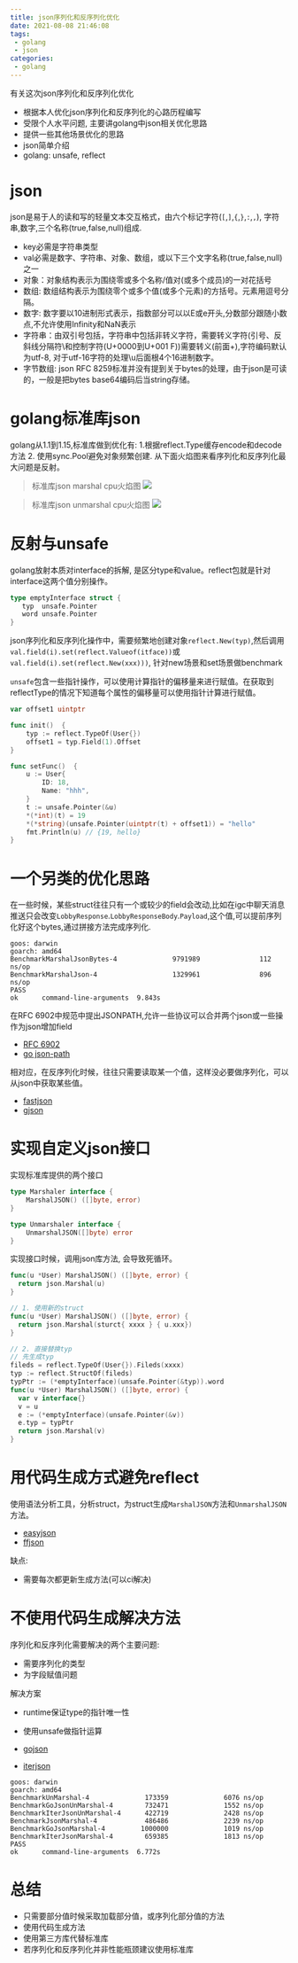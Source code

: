 ```yaml
---
title: json序列化和反序列化优化
date: 2021-08-08 21:46:08
tags:
 - golang
 - json
categories:
 - golang
---
```

<meta name="referrer" content="no-referrer" />
  
  有关这次json序列化和反序列化优化
  - 根据本人优化json序列化和反序列化的心路历程编写
  - 受限个人水平问题, 主要讲golang中json相关优化思路
  - 提供一些其他场景优化的思路
  - json简单介绍
  - golang: unsafe, reflect

# json

  json是易于人的读和写的轻量文本交互格式，由六个标记字符(`[`,`]`,`{`,`}`,`:`,`,`), 字符串,数字,三个名称(true,false,null)组成.

 - key必需是字符串类型
 - val必需是数字、字符串、对象、数组，或以下三个文字名称(true,false,null)之一
 - 对象：对象结构表示为围绕零或多个名称/值对(或多个成员)的一对花括号
 - 数组: 数组结构表示为围绕零个或多个值(或多个元素)的方括号。元素用逗号分隔。
 - 数字: 数字要以10进制形式表示，指数部分可以以E或e开头,分数部分跟随小数点,不允许使用Infinity和NaN表示
 - 字符串：由双引号包括，字符串中包括非转义字符，需要转义字符(引号、反斜线分隔符\和控制字符(U+0000到U+001 F))需要转义(前面+\),字符编码默认为utf-8, 对于utf-16字符的处理\u后面根4个16进制数字。
 - 字节数组: json RFC 8259标准并没有提到关于bytes的处理，由于json是可读的，一般是把bytes base64编码后当string存储。

# golang标准库json

  golang从1.1到1.15,标准库做到优化有: 1.根据reflect.Type缓存encode和decode方法 2. 使用sync.Pool避免对象频繁创建. 从下面火焰图来看序列化和反序列化最大问题是反射。

 > 标准库json marshal cpu火焰图
 ![](json/json_marshal.jpg)

 > 标准库json unmarshal cpu火焰图
 ![](json/json_unmarshal.jpg)

# 反射与unsafe

  golang放射本质对interface的拆解, 是区分type和value。reflect包就是针对interface这两个值分别操作。
 ```go
 type emptyInterface struct {
 	typ  unsafe.Pointer
 	word unsafe.Pointer
 }
 ```

json序列化和反序列化操作中，需要频繁地创建对象`reflect.New(typ)`,然后调用`val.field(i).set(reflect.Valueof(itface))`或`val.field(i).set(reflect.New(xxx)))`, 针对new场景和set场景做benchmark

`unsafe`包含一些指针操作，可以使用计算指针的偏移量来进行赋值。在获取到reflectType的情况下知道每个属性的偏移量可以使用指针计算进行赋值。

```go
var offset1 uintptr

func init()  {
	typ := reflect.TypeOf(User{})
	offset1 = typ.Field(1).Offset
}

func setFunc()  {
	u := User{
		ID: 18,
		Name: "hhh",
	}
	t := unsafe.Pointer(&u)
	*(*int)(t) = 19
	*(*string)(unsafe.Pointer(uintptr(t) + offset1)) = "hello"
	fmt.Println(u) // {19, hello}
}
```

# 一个另类的优化思路

 在一些时候，某些struct往往只有一个或较少的field会改动,比如在igc中聊天消息推送只会改变`LobbyResponse`.`LobbyResponseBody`.`Payload`,这个值,可以提前序列化好这个bytes,通过拼接方法完成序列化.
 
```
goos: darwin
goarch: amd64
BenchmarkMarshalJsonBytes-4              9791989               112 ns/op
BenchmarkMarshalJson-4                   1329961               896 ns/op
PASS
ok      command-line-arguments  9.843s
```

 在RFC 6902中规范中提出JSONPATH,允许一些协议可以合并两个json或一些操作为json增加field
 
 - [RFC 6902](https://tools.ietf.org/html/rfc6902)
 - [go json-path](https://github.com/evanphx/json-patch)
 
 相对应，在反序列化时候，往往只需要读取某一个值，这样没必要做序列化，可以从json中获取某些值。
 
 - [fastjson](https://github.com/valyala/fastjson)
 - [gjson](https://github.com/tidwall/gjson)

# 实现自定义json接口

  实现标准库提供的两个接口
```go
type Marshaler interface {
	MarshalJSON() ([]byte, error)
}

type Unmarshaler interface {
	UnmarshalJSON([]byte) error
}
```

实现接口时候，调用json库方法, 会导致死循环。
```go
func(u *User) MarshalJSON() ([]byte, error) {
  return json.Marshal(u)
}

// 1. 使用新的struct
func(u *User) MarshalJSON() ([]byte, error) {
  return json.Marshal(sturct{ xxxx } { u.xxx})
}

// 2. 直接替换typ
// 先生成typ
fileds = reflect.TypeOf(User{}).Fileds(xxxx)
typ := reflect.StructOf(fileds)
typPtr := (*emptyInterface)(unsafe.Pointer(&typ)).word
func(u *User) MarshalJSON() ([]byte, error) {
  var v interface{}
  v = u
  e := (*emptyInterface)(unsafe.Pointer(&v))
  e.typ = typPtr
  return json.Marshal(v)
}
```

# 用代码生成方式避免reflect

 使用语法分析工具，分析struct，为struct生成`MarshalJSON`方法和`UnmarshalJSON`方法。
 
 - [easyjson](https://github.com/mailru/easyjson)
 - [ffjson](https://github.com/pquerna/ffjson)
 
 缺点:
 - 需要每次都更新生成方法(可以ci解决)
 
# 不使用代码生成解决方法

 序列化和反序列化需要解决的两个主要问题:
 - 需要序列化的类型
 - 为字段赋值问题
 
 解决方案
 - runtime保证type的指针唯一性
 - 使用unsafe做指针运算

 - [gojson](https://github.com/goccy/go-json)
 - [iterjson](https://github.com/json-iterator/go)
 
```
goos: darwin
goarch: amd64
BenchmarkUnMarshal-4              173359              6076 ns/op
BenchmarkGoJsonUnMarshal-4        732471              1552 ns/op
BenchmarkIterJsonUnMarshal-4      422719              2428 ns/op
BenchmarkJsonMarshal-4            486486              2239 ns/op
BenchmarkGoJsonMarshal-4         1000000              1019 ns/op
BenchmarkIterJsonMarshal-4        659385              1813 ns/op
PASS
ok      command-line-arguments  6.772s
```

# 总结

- 只需要部分值时候采取加载部分值，或序列化部分值的方法
- 使用代码生成方法
- 使用第三方库代替标准库
- 若序列化和反序列化并非性能瓶颈建议使用标准库
 